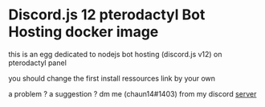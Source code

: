 # Discord.js 12 pterodactyl Bot Hosting docker image

this is an egg dedicated to nodejs bot hosting (discord.js v12) on pterodactyl panel 


you should change the first install ressources link by your own



a problem ? a suggestion ? dm me (chaun14#1403) from my discord [server](https://discord.gg/gqFCbCN)

